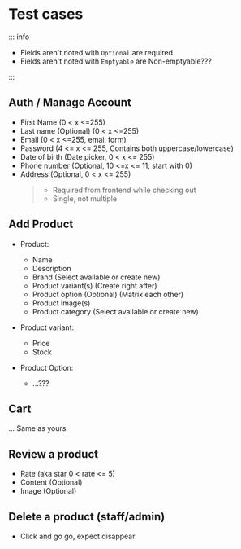 # Test cases

::: info

- Fields aren't noted with `Optional` are required
- Fields aren't noted with `Emptyable` are Non-emptyable???

:::

## Auth / Manage Account

- First Name (0 < x <=255)
- Last name (Optional) (0 < x <=255)
- Email (0 < x <=255, email form)
- Password (4 <= x <= 255, Contains both uppercase/lowercase)
- Date of birth (Date picker, 0 < x <= 255)
- Phone number (Optional, 10 <=x <= 11, start with 0)
- Address (Optional, 0 < x <= 255)
  > - Required from frontend while checking out
  > - Single, not multiple

## Add Product

- Product:
  - Name
  - Description
  - Brand (Select available or create new)
  - Product variant(s) (Create right after)
  - Product option (Optional) (Matrix each other)
  - Product image(s)
  - Product category (Select available or create new)

- Product variant:
  - Price
  - Stock

- Product Option:
  - ...???

## Cart

... Same as yours

## Review a product

- Rate (aka star 0 < rate <= 5)
- Content (Optional)
- Image (Optional)

## Delete a product (staff/admin)

- Click and go go, expect disappear
